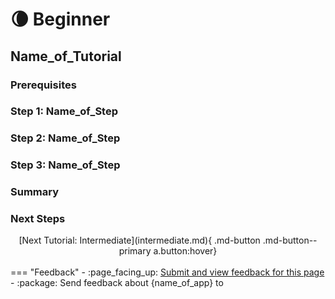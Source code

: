 # :waning_crescent_moon: Beginner 


## Name_of_Tutorial



### Prerequisites


### Step 1: Name_of_Step


### Step 2: Name_of_Step


### Step 3: Name_of_Step


### Summary 


### Next Steps




<center>[Next Tutorial: Intermediate](intermediate.md){ .md-button .md-button--primary a.button:hover}</center>


<br>
=== "Feedback"
    - :page_facing_up: <a href="" target="_blank">Submit and view feedback for this page</a>
    - :package: Send feedback about {name_of_app} to <cloud-feedback@h2o.ai>
